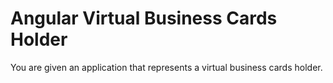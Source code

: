 # Angular Virtual Business Cards Holder

You are given an application that represents a virtual business cards holder.
